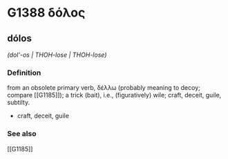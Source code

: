 # G1388 δόλος

## dólos

_(dol'-os | THOH-lose | THOH-lose)_

### Definition

from an obsolete primary verb, δέλλω (probably meaning to decoy; compare [[G1185]]); a trick (bait), i.e., (figuratively) wile; craft, deceit, guile, subtilty.

- craft, deceit, guile

### See also

[[G1185]]

